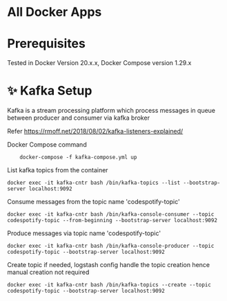 # All Docker Apps

# Prerequisites
 Tested in Docker Version 20.x.x, Docker Compose version 1.29.x 

# ✨ Kafka Setup
Kafka is a stream processing platform which process messages in queue between producer and consumer via kafka broker

Refer https://rmoff.net/2018/08/02/kafka-listeners-explained/

Docker Compose command
```
    docker-compose -f kafka-compose.yml up
``` 

List kafka topics from the container
```
docker exec -it kafka-cntr bash /bin/kafka-topics --list --bootstrap-server localhost:9092
```

Consume messages from the topic name 'codespotify-topic'
```
docker exec -it kafka-cntr bash /bin/kafka-console-consumer --topic codespotify-topic --from-beginning --bootstrap-server localhost:9092
```

Produce messages via topic name 'codespotify-topic'
```
docker exec -it kafka-cntr bash /bin/kafka-console-producer --topic codespotify-topic --bootstrap-server localhost:9092
```

Create topic if needed, logstash config handle the topic creation hence manual creation not required
```
docker exec -it kafka-cntr bash /bin/kafka-topics --create --topic codespotify-topic --bootstrap-server localhost:9092
```